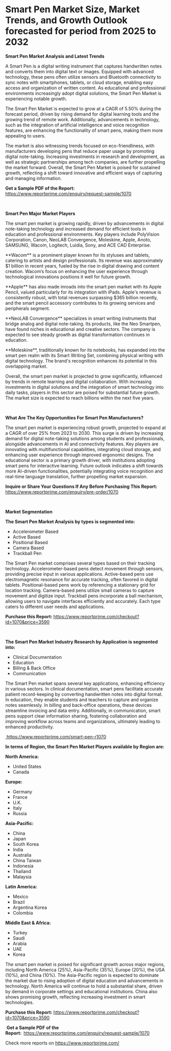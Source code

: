 <p><h1>Smart Pen Market Size, Market Trends, and Growth Outlook forecasted for period from 2025 to 2032</h1></p><p><strong>Smart Pen Market Analysis and Latest Trends</strong></p>
<p><p>A Smart Pen is a digital writing instrument that captures handwritten notes and converts them into digital text or images. Equipped with advanced technology, these pens often utilize sensors and Bluetooth connectivity to sync notes with smartphones, tablets, or cloud storage, enabling easy access and organization of written content. As educational and professional environments increasingly adopt digital solutions, the Smart Pen Market is experiencing notable growth.</p><p>The Smart Pen Market is expected to grow at a CAGR of 5.50% during the forecast period, driven by rising demand for digital learning tools and the growing trend of remote work. Additionally, advancements in technology, such as the integration of artificial intelligence and voice recognition features, are enhancing the functionality of smart pens, making them more appealing to users. </p><p>The market is also witnessing trends focused on eco-friendliness, with manufacturers developing pens that reduce paper usage by promoting digital note-taking. Increasing investments in research and development, as well as strategic partnerships among tech companies, are further propelling the market forward. Overall, the Smart Pen Market is poised for sustained growth, reflecting a shift toward innovative and efficient ways of capturing and managing information.</p></p>
<p><strong>Get a Sample PDF of the Report:&nbsp;</strong> <a href="https://www.reportprime.com/enquiry/request-sample/1070?utm_campaign=2310&utm_medium=2&utm_source=Github&utm_content=ia&utm_term=18032025&utm_id=smart-pen">https://www.reportprime.com/enquiry/request-sample/1070</a></p>
<p>&nbsp;</p>
<p><strong>Smart Pen Major Market Players</strong></p>
<p><p>The smart pen market is growing rapidly, driven by advancements in digital note-taking technology and increased demand for efficient tools in education and professional environments. Key players include PolyVision Corporation, Canon, NeoLAB Convergence, Moleskine, Apple, Anoto, SAMSUNG, Wacom, Logitech, Luidia, Sony, and ACE CAD Enterprise.</p><p>**Wacom** is a prominent player known for its styluses and tablets, catering to artists and design professionals. Its revenue was approximately $1 billion in recent years, fueled by the rise in digital drawing and content creation. Wacom’s focus on enhancing the user experience through technological innovations positions it well for future growth.</p><p>**Apple** has also made inroads into the smart pen market with its Apple Pencil, valued particularly for its integration with iPads. Apple's revenue is consistently robust, with total revenues surpassing $365 billion recently, and the smart pencil accessory contributes to its growing services and peripherals segment.</p><p>**NeoLAB Convergence** specializes in smart writing instruments that bridge analog and digital note-taking. Its products, like the Neo Smartpen, have found niches in educational and creative sectors. The company is expected to see steady growth as digital transformation continues in education.</p><p>**Moleskine**, traditionally known for its notebooks, has expanded into the smart pen realm with its Smart Writing Set, combining physical writing with digital technology. The brand's recognition enhances its potential in this overlapping market.</p><p>Overall, the smart pen market is projected to grow significantly, influenced by trends in remote learning and digital collaboration. With increasing investments in digital solutions and the integration of smart technology into daily tasks, players in this sector are poised for substantial future growth. The market size is expected to reach billions within the next five years.</p></p>
<p>&nbsp;</p>
<p><strong>What Are The Key Opportunities For Smart Pen Manufacturers?</strong></p>
<p><p>The smart pen market is experiencing robust growth, projected to expand at a CAGR of over 25% from 2023 to 2030. This surge is driven by increasing demand for digital note-taking solutions among students and professionals, alongside advancements in AI and connectivity features. Key players are innovating with multifunctional capabilities, integrating cloud storage, and enhancing user experience through improved ergonomic designs. The educational sector is a primary growth driver, with institutions adopting smart pens for interactive learning. Future outlook indicates a shift towards more AI-driven functionalities, potentially integrating voice recognition and real-time language translation, further propelling market expansion.</p></p>
<p><strong>Inquire or Share Your Questions If Any Before Purchasing This Report:</strong> <a href="https://www.reportprime.com/enquiry/pre-order/1070?utm_campaign=2310&utm_medium=2&utm_source=Github&utm_content=ia&utm_term=18032025&utm_id=smart-pen">https://www.reportprime.com/enquiry/pre-order/1070</a></p>
<p>&nbsp;</p>
<p><strong>Market Segmentation</strong></p>
<p><strong>The Smart Pen Market Analysis by types is segmented into:</strong></p>
<p><ul><li>Accelerometer Based</li><li>Active Based</li><li>Positional Based</li><li>Camera Based</li><li>Trackball Pen</li></ul></p>
<p><p>The Smart Pen market comprises several types based on their tracking technology. Accelerometer-based pens detect movement through sensors, providing precise input in various applications. Active-based pens use electromagnetic resonance for accurate tracking, often favored in digital tablets. Positional-based pens work by referencing a stationary grid for location tracking. Camera-based pens utilize small cameras to capture movement and digitize input. Trackball pens incorporate a ball mechanism, allowing users to navigate interfaces efficiently and accurately. Each type caters to different user needs and applications.</p></p>
<p><strong>Purchase this Report:&nbsp;</strong><a href="https://www.reportprime.com/checkout?id=1070&price=3590&utm_campaign=2310&utm_medium=2&utm_source=Github&utm_content=ia&utm_term=18032025&utm_id=smart-pen">https://www.reportprime.com/checkout?id=1070&price=3590</a></p>
<p>&nbsp;</p>
<p><strong>The Smart Pen Market Industry Research by Application is segmented into:</strong></p>
<p><ul><li>Clinical Documentation</li><li>Education</li><li>Billing & Back Office</li><li>Communication</li></ul></p>
<p><p>The Smart Pen market spans several key applications, enhancing efficiency in various sectors. In clinical documentation, smart pens facilitate accurate patient record-keeping by converting handwritten notes into digital format. In education, they enable students and teachers to capture and organize notes seamlessly. In billing and back-office operations, these devices streamline invoicing and data entry. Additionally, in communication, smart pens support clear information sharing, fostering collaboration and improving workflow across teams and organizations, ultimately leading to enhanced productivity.</p></p>
<p><a href="https://www.reportprime.com/smart-pen-r1070?utm_campaign=2310&utm_medium=2&utm_source=Github&utm_content=ia&utm_term=18032025&utm_id=smart-pen">&nbsp;https://www.reportprime.com/smart-pen-r1070</a></p>
<p><strong>In terms of Region, the Smart Pen Market Players available by Region are:</strong></p>
<p>
    <p> <strong> North America: </strong>
        <ul>
            <li>United States</li>
            <li>Canada</li>
        </ul>
        </p> 
    <p> <strong> Europe: </strong>
        <ul>
            <li>Germany</li>
            <li>France</li>
            <li>U.K.</li>
            <li>Italy</li>
            <li>Russia</li>
        </ul>
        </p> 
    <p> <strong> Asia-Pacific: </strong>
        <ul>
            <li>China</li>
            <li>Japan</li>
            <li>South Korea</li>
            <li>India</li>
            <li>Australia</li>
            <li>China Taiwan</li>
            <li>Indonesia</li>
            <li>Thailand</li>
            <li>Malaysia</li>
        </ul>
        </p> 
    <p> <strong> Latin America: </strong>
        <ul>
            <li>Mexico</li>
            <li>Brazil</li>
            <li>Argentina Korea</li>
            <li>Colombia</li>
        </ul>
        </p> 
    <p> <strong> Middle East & Africa: </strong>
        <ul>
            <li>Turkey</li>
            <li>Saudi</li>
            <li>Arabia</li>
            <li>UAE</li>
            <li>Korea</li>
        </ul>
    </p>
    </p>
<p><p>The smart pen market is poised for significant growth across major regions, including North America (25%), Asia-Pacific (35%), Europe (20%), the USA (10%), and China (10%). The Asia-Pacific region is expected to dominate the market due to rising adoption of digital education and advancements in technology. North America will continue to hold a substantial share, driven by demand in corporate settings and educational institutions. China also shows promising growth, reflecting increasing investment in smart technologies.</p></p>
<p><strong>Purchase this Report: </strong><a href="https://www.reportprime.com/checkout?id=1070&price=3590&utm_campaign=2310&utm_medium=2&utm_source=Github&utm_content=ia&utm_term=18032025&utm_id=smart-pen">https://www.reportprime.com/checkout?id=1070&price=3590</a></p>
<p>&nbsp;<strong>Get a Sample PDF of the Report:&nbsp;&nbsp;</strong><a href="https://www.reportprime.com/enquiry/request-sample/1070?utm_campaign=2310&utm_medium=2&utm_source=Github&utm_content=ia&utm_term=18032025&utm_id=smart-pen">https://www.reportprime.com/enquiry/request-sample/1070</a></p>
<p><strong></strong></p>
<p>Check more reports on <a href="https://www.reportprime.com/?utm_campaign=2310&utm_medium=2&utm_source=Github&utm_content=ia&utm_term=18032025&utm_id=smart-pen">https://www.reportprime.com/</a></p>